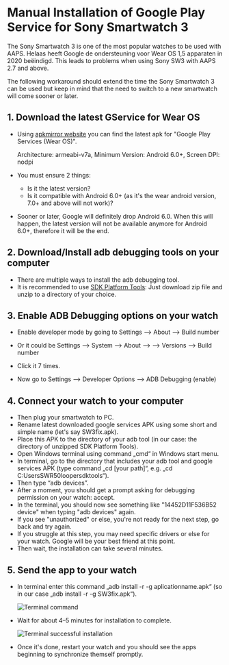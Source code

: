 # Manual Installation of Google Play Service for  Sony Smartwatch 3

The Sony Smartwatch 3 is one of the most popular watches to be used with AAPS. Helaas heeft Google de ondersteuning voor Wear OS 1,5 apparaten in 2020 beëindigd. This leads to problems when using Sony SW3 with AAPS 2.7 and above.

The following workaround should extend the time the Sony Smartwatch 3 can be used but keep in mind that the need to switch to a new smartwatch will come sooner or later.

## 1. Download the latest GService for Wear OS

- Using [apkmirror website](https://www.apkmirror.com/apk/google-inc/google-play-services-android-wear/) you can find the latest apk for "Google Play Services (Wear OS)".

  Architecture: armeabi-v7a, Minimum Version: Android 6.0+, Screen DPI: nodpi

- You must ensure 2 things:

  - Is it the latest version?
  - Is it compatible with Android 6.0+ (as it's the wear android version, 7.0+ and above will not work)?

- Sooner or later, Google will definitely drop Android 6.0. When this will happen, the latest version will not be available anymore for Android 6.0+, therefore it will be the end.

## 2. Download/Install adb debugging tools on your computer

- There are multiple ways to install the adb debugging tool.
- It is recommended to use [SDK Platform Tools](https://developer.android.com/studio/releases/platform-tools): Just download zip file and unzip to a directory of your choice.

## 3. Enable ADB Debugging options on your watch

- Enable developer mode by going to Settings --> About --> Build number
- Or it could be Settings --> System --> About -->  --> Versions --> Build number

- Click it 7 times.
- Now go to Settings --> Developer Options --> ADB Debugging (enable)

## 4. Connect your watch to your computer

- Then plug your smartwatch to PC.
- Rename latest downloaded google services APK using some short and simple name (let's say SW3fix.apk).
- Place this APK to the directory of your adb tool (in our case: the directory of unzipped SDK Platform Tools).
- Open Windows terminal using command „cmd“ in Windows start menu.
- In terminal, go to the directory that includes your adb tool and google services APK (type command „cd \[your path\]“, e.g. „cd C:UsersSWR50loopersdktools“).
- Then type “adb devices”.
- After a moment, you should get a prompt asking for debugging permission on your watch: accept.
- In the terminal, you should now see something like "14452D11F536B52 device" when typing "adb devices" again.
- If you see "unauthorized" or else, you're not ready for the next step, go back and try again.
- If you struggle at this step, you may need specific drivers or else for your watch. Google will be your best friend at this point.
- Then wait, the installation can take several minutes.

## 5. Send the app to your watch

- In terminal enter this command „adb install -r -g aplicationname.apk“ (so in our case „adb install -r -g SW3fix.apk“).

  ![Terminal command](../images/SonySW3_Terminal1.png)

- Wait for about 4–5 minutes for installation to complete.

  ![Terminal successful installation](../images/SonySW3_Terminal2.png)

- Once it's done, restart your watch and you should see the apps beginning to synchronize themself promptly.
